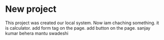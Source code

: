 # New project
 This project was created our local system.
 Now  iam chaching something.
 it is calculator.
 add form tag on the page.
 add button on the page.
sanjay
kumar
behera
mantu
swadeshi
